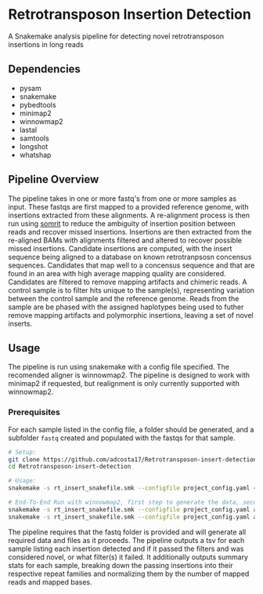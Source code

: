 # Retrotransposon Insertion Detection

A Snakemake analysis pipeline for detecting novel retrotransposon insertions in long reads

## Dependencies
- pysam
- snakemake
- pybedtools
- minimap2
- winnowmap2
- lastal
- samtools
- longshot
- whatshap

## Pipeline Overview

The pipeline takes in one or more fastq's from one or more samples as input. These fastqs are first mapped to a provided reference genome, with insertions extracted from these alignments. A re-alignment process is then run using [somrit](https://github.com/adcosta17/somrit) to reduce the ambiguity of insertion position between reads and recover missed insertions. Insertions are then extracted from the re-aligned BAMs with alignments filtered and altered to recover possible missed insertions. Candidate insertions are computed, with the insert sequence being aligned to a database on known retrotranpsosn concensus sequences. Candidates that map well to a concensus sequence and that are found in an area with high average mapping quality are considered. Candidates are filtered to remove mapping artifacts and chimeric reads. A control sample is to filter hits unique to the sample(s), representing variation between the control sample and the reference genome. Reads from the sample are be phased with the assigned haplotypes being used to futher remove mapping artifacts and polymorphic insertions, leaving a set of novel inserts. 

## Usage

The pipeline is run using snakemake with a config file specified. The recomended aligner is winnowmap2. The pipeline is designed to work with minimap2 if requested, but realignment is only currently supported with winnowmap2.

### Prerequisites

For each sample listed in the config file, a folder should be generated, and a subfolder `fastq` created and populated with the fastqs for that sample. 

```sh
# Setup:
git clone https://github.com/adcosta17/Retrotransposon-insert-detection.git
cd Retrotransposon-insert-detection

# Usage: 
snakemake -s rt_insert_snakefile.smk --configfile project_config.yaml <target>

# End-To-End Run with winnowmap2, first step to generate the data, second to normalize counts:
snakemake -s rt_insert_snakefile.smk --configfile project_config.yaml all_winnow_realign
snakemake -s rt_insert_snakefile.smk --configfile project_config.yaml all_winnow_realign_normalized
```
The pipeline requires that the fastq folder is provided and will generate all required data and files as it proceeds. The pipeline outputs a tsv for each sample listing each insertion detected and if it passed the filters and was considered novel, or what filter(s) it failed. It additionally outputs summary stats for each sample, breaking down the passing insertions into their respective repeat families and normalizing them by the number of mapped reads and mapped bases.  
